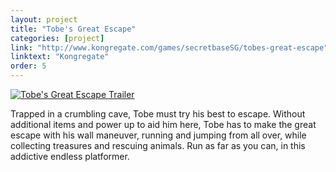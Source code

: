 ```yaml
---
layout: project
title: "Tobe's Great Escape"
categories: [project]
link: "http://www.kongregate.com/games/secretbaseSG/tobes-great-escape"
linktext: "Kongregate"
order: 5
---
```


<a href="https://www.youtube.com/watch?v=2iZBAgvvlEA" target="_blank">
<img class="one" src="http://img.youtube.com/vi/2iZBAgvvlEA/maxresdefault.jpg" alt="Tobe's Great Escape Trailer">
</a>

Trapped in a crumbling cave, Tobe must try his best to escape. Without additional items and power up to aid him here, Tobe has to make the great escape with his wall maneuver, running and jumping from all over, while collecting treasures and rescuing animals. Run as far as you can, in this addictive endless platformer.